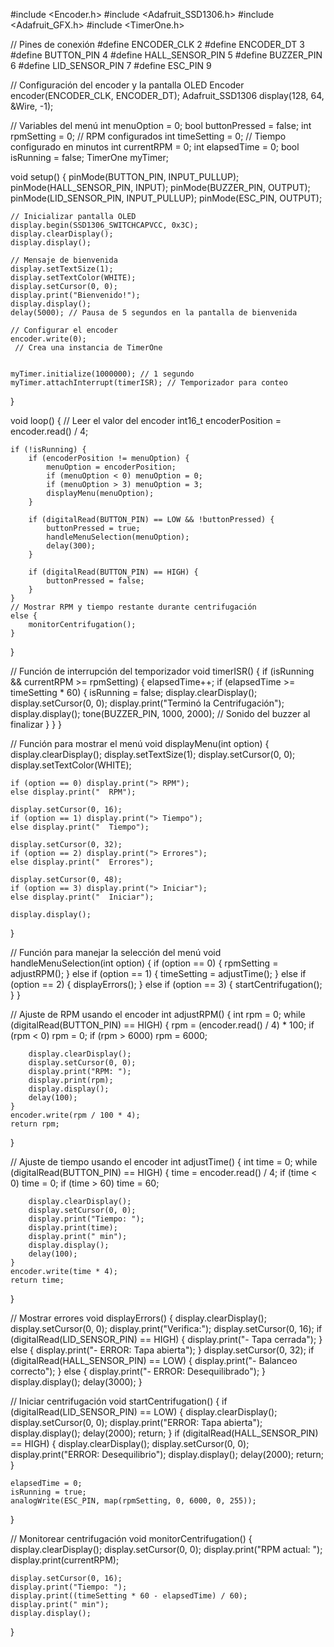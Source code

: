 #include <Encoder.h>
#include <Adafruit_SSD1306.h>
#include <Adafruit_GFX.h>
#include <TimerOne.h>

// Pines de conexión
#define ENCODER_CLK 2
#define ENCODER_DT 3
#define BUTTON_PIN 4
#define HALL_SENSOR_PIN 5
#define BUZZER_PIN 6
#define LID_SENSOR_PIN 7
#define ESC_PIN 9

// Configuración del encoder y la pantalla OLED
Encoder encoder(ENCODER_CLK, ENCODER_DT);
Adafruit_SSD1306 display(128, 64, &Wire, -1);

// Variables del menú
int menuOption = 0;
bool buttonPressed = false;
int rpmSetting = 0; // RPM configurados
int timeSetting = 0; // Tiempo configurado en minutos
int currentRPM = 0;
int elapsedTime = 0;
bool isRunning = false;
 TimerOne myTimer;

void setup() {
    pinMode(BUTTON_PIN, INPUT_PULLUP);
    pinMode(HALL_SENSOR_PIN, INPUT);
    pinMode(BUZZER_PIN, OUTPUT);
    pinMode(LID_SENSOR_PIN, INPUT_PULLUP);
    pinMode(ESC_PIN, OUTPUT);

    // Inicializar pantalla OLED
    display.begin(SSD1306_SWITCHCAPVCC, 0x3C);
    display.clearDisplay();
    display.display();

    // Mensaje de bienvenida
    display.setTextSize(1);
    display.setTextColor(WHITE);
    display.setCursor(0, 0);
    display.print("Bienvenido!");
    display.display();
    delay(5000); // Pausa de 5 segundos en la pantalla de bienvenida

    // Configurar el encoder
    encoder.write(0);
     // Crea una instancia de TimerOne


    myTimer.initialize(1000000); // 1 segundo
    myTimer.attachInterrupt(timerISR); // Temporizador para conteo


}

void loop() {
    // Leer el valor del encoder
    int16_t encoderPosition = encoder.read() / 4;

    if (!isRunning) {
        if (encoderPosition != menuOption) {
            menuOption = encoderPosition;
            if (menuOption < 0) menuOption = 0;
            if (menuOption > 3) menuOption = 3;
            displayMenu(menuOption);
        }

        if (digitalRead(BUTTON_PIN) == LOW && !buttonPressed) {
            buttonPressed = true;
            handleMenuSelection(menuOption);
            delay(300);
        }

        if (digitalRead(BUTTON_PIN) == HIGH) {
            buttonPressed = false;
        }
    }
    // Mostrar RPM y tiempo restante durante centrifugación
    else {
        monitorCentrifugation();
    }
}

// Función de interrupción del temporizador
void timerISR() {
    if (isRunning && currentRPM >= rpmSetting) {
        elapsedTime++;
        if (elapsedTime >= timeSetting * 60) {
            isRunning = false;
            display.clearDisplay();
            display.setCursor(0, 0);
            display.print("Terminó la Centrifugación");
            display.display();
            tone(BUZZER_PIN, 1000, 2000); // Sonido del buzzer al finalizar
        }
    }
}

// Función para mostrar el menú
void displayMenu(int option) {
    display.clearDisplay();
    display.setTextSize(1);
    display.setCursor(0, 0);
    display.setTextColor(WHITE);

    if (option == 0) display.print("> RPM");
    else display.print("  RPM");

    display.setCursor(0, 16);
    if (option == 1) display.print("> Tiempo");
    else display.print("  Tiempo");

    display.setCursor(0, 32);
    if (option == 2) display.print("> Errores");
    else display.print("  Errores");

    display.setCursor(0, 48);
    if (option == 3) display.print("> Iniciar");
    else display.print("  Iniciar");

    display.display();
}

// Función para manejar la selección del menú
void handleMenuSelection(int option) {
    if (option == 0) {
        rpmSetting = adjustRPM();
    } else if (option == 1) {
        timeSetting = adjustTime();
    } else if (option == 2) {
        displayErrors();
    } else if (option == 3) {
        startCentrifugation();
    }
}

// Ajuste de RPM usando el encoder
int adjustRPM() {
    int rpm = 0;
    while (digitalRead(BUTTON_PIN) == HIGH) {
        rpm = (encoder.read() / 4) * 100;
        if (rpm < 0) rpm = 0;
        if (rpm > 6000) rpm = 6000;
        
        display.clearDisplay();
        display.setCursor(0, 0);
        display.print("RPM: ");
        display.print(rpm);
        display.display();
        delay(100);
    }
    encoder.write(rpm / 100 * 4);
    return rpm;
}

// Ajuste de tiempo usando el encoder
int adjustTime() {
    int time = 0;
    while (digitalRead(BUTTON_PIN) == HIGH) {
        time = encoder.read() / 4;
        if (time < 0) time = 0;
        if (time > 60) time = 60;
        
        display.clearDisplay();
        display.setCursor(0, 0);
        display.print("Tiempo: ");
        display.print(time);
        display.print(" min");
        display.display();
        delay(100);
    }
    encoder.write(time * 4);
    return time;
}

// Mostrar errores
void displayErrors() {
    display.clearDisplay();
    display.setCursor(0, 0);
    display.print("Verifica:");
    display.setCursor(0, 16);
    if (digitalRead(LID_SENSOR_PIN) == HIGH) {
        display.print("- Tapa cerrada");
    } else {
        display.print("- ERROR: Tapa abierta");
    }
    display.setCursor(0, 32);
    if (digitalRead(HALL_SENSOR_PIN) == LOW) {
        display.print("- Balanceo correcto");
    } else {
        display.print("- ERROR: Desequilibrado");
    }
    display.display();
    delay(3000);
}

// Iniciar centrifugación
void startCentrifugation() {
    if (digitalRead(LID_SENSOR_PIN) == LOW) {
        display.clearDisplay();
        display.setCursor(0, 0);
        display.print("ERROR: Tapa abierta");
        display.display();
        delay(2000);
        return;
    }
    if (digitalRead(HALL_SENSOR_PIN) == HIGH) {
        display.clearDisplay();
        display.setCursor(0, 0);
        display.print("ERROR: Desequilibrio");
        display.display();
        delay(2000);
        return;
    }

    elapsedTime = 0;
    isRunning = true;
    analogWrite(ESC_PIN, map(rpmSetting, 0, 6000, 0, 255));
}

// Monitorear centrifugación
void monitorCentrifugation() {
    display.clearDisplay();
    display.setCursor(0, 0);
    display.print("RPM actual: ");
    display.print(currentRPM);

    display.setCursor(0, 16);
    display.print("Tiempo: ");
    display.print((timeSetting * 60 - elapsedTime) / 60);
    display.print(" min");
    display.display();
}
